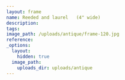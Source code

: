```yaml
---
layout: frame
name: Reeded and laurel   (4" wide)
description:
tags:
image_path: /uploads/antique/frame-120.jpg
reference:
_options:
  layout:
    hidden: true
  image_path:
    uploads_dir: uploads/antique
---
```

